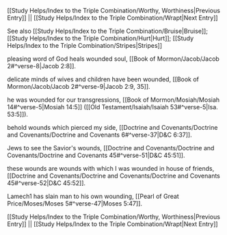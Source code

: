 [[Study Helps/Index to the Triple Combination/Worthy, Worthiness|Previous Entry]]  ||  [[Study Helps/Index to the Triple Combination/Wrapt|Next Entry]]

 See also [[Study Helps/Index to the Triple Combination/Bruise|Bruise]]; [[Study Helps/Index to the Triple Combination/Hurt|Hurt]]; [[Study Helps/Index to the Triple Combination/Stripes|Stripes]]

 pleasing word of God heals wounded soul, [[Book of Mormon/Jacob/Jacob 2#^verse-8|Jacob 2:8]].

 delicate minds of wives and children have been wounded, [[Book of Mormon/Jacob/Jacob 2#^verse-9|Jacob 2:9, 35]].

 he was wounded for our transgressions, [[Book of Mormon/Mosiah/Mosiah 14#^verse-5|Mosiah 14:5]] ([[Old Testament/Isaiah/Isaiah 53#^verse-5|Isa. 53:5]]).

 behold wounds which pierced my side, [[Doctrine and Covenants/Doctrine and Covenants/Doctrine and Covenants 6#^verse-37|D&C 6:37]].

 Jews to see the Savior's wounds, [[Doctrine and Covenants/Doctrine and Covenants/Doctrine and Covenants 45#^verse-51|D&C 45:51]].

 these wounds are wounds with which I was wounded in house of friends, [[Doctrine and Covenants/Doctrine and Covenants/Doctrine and Covenants 45#^verse-52|D&C 45:52]].

 Lamech1 has slain man to his own wounding, [[Pearl of Great Price/Moses/Moses 5#^verse-47|Moses 5:47]].

[[Study Helps/Index to the Triple Combination/Worthy, Worthiness|Previous Entry]]  ||  [[Study Helps/Index to the Triple Combination/Wrapt|Next Entry]]